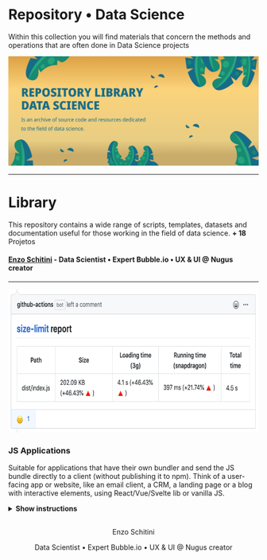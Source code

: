 # Repository • Data Science
Within this collection you will find materials that concern the methods and operations that are often done in Data Science projects

<img src="https://github.com/enzoschitini/repository-data-science-library/blob/main/image/Repository.png?raw=true" alt="capa">

---

# **Library** 
This repository contains a wide range of scripts, templates, datasets and documentation useful for those working in the field of data science.
**+ 18** Projetos 
#### [Enzo Schitini](https://www.linkedin.com/in/enzoschitini/) - Data Scientist • Expert Bubble.io • UX & UI @ Nugus creator

---

<p align="center">
<img src="https://raw.githubusercontent.com/andresz1/size-limit-action/master/assets/pr.png"
  alt="Size Limit comment in pull request about bundle size changes"
  width="686" height="289">
</p>

### JS Applications

Suitable for applications that have their own bundler and send the JS bundle
directly to a client (without publishing it to npm). Think of a user-facing app
or website, like an email client, a CRM, a landing page or a blog with
interactive elements, using React/Vue/Svelte lib or vanilla JS.

<details><summary><b>Show instructions</b></summary>

1. Add the `size-limit` section and the `size` script to your `package.json`:

</details>

##

<p align="center">
  Enzo Schitini
</p>

<p align="center">
  Data Scientist • Expert Bubble.io • UX & UI @ Nugus creator
</p>
